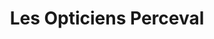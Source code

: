 ---
title: "Les Opticiens Perceval"
url: /charleville-mezieres/les-opticiens-perceval/
shop: Optiker
---
